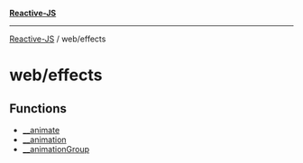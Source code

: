 [**Reactive-JS**](../../README.md)

***

[Reactive-JS](../../README.md) / web/effects

# web/effects

## Functions

- [\_\_animate](functions/animate.md)
- [\_\_animation](functions/animation.md)
- [\_\_animationGroup](functions/animationGroup.md)
